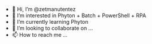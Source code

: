 - 👋 Hi, I’m @zetmanutentez
- 👀 I’m interested in Phyton + Batch + PowerShell + RPA
- 🌱 I’m currently learning Phyton
- 💞️ I’m looking to collaborate on ...
- 📫 How to reach me ...

<!---
zetmanutentez/zetmanutentez is a ✨ special ✨ repository because its `README.md` (this file) appears on your GitHub profile.
You can click the Preview link to take a look at your changes.
--->
